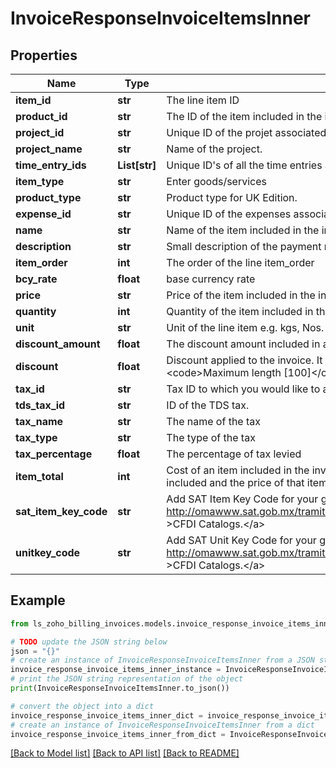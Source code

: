 # InvoiceResponseInvoiceItemsInner


## Properties

Name | Type | Description | Notes
------------ | ------------- | ------------- | -------------
**item_id** | **str** | The line item ID | [optional] 
**product_id** | **str** | The ID of the item included in the invoice. | [optional] 
**project_id** | **str** | Unique ID of the projet associated to an invoice | [optional] 
**project_name** | **str** | Name of the project. | [optional] 
**time_entry_ids** | **List[str]** | Unique ID&#39;s of all the time entries associated to the linked project | [optional] 
**item_type** | **str** | Enter goods/services | [optional] 
**product_type** | **str** | Product type for UK Edition. | [optional] 
**expense_id** | **str** | Unique ID of the expenses associated | [optional] 
**name** | **str** | Name of the item included in the invoice. | [optional] 
**description** | **str** | Small description of the payment made for the invoice. | [optional] 
**item_order** | **int** | The order of the line item_order | [optional] 
**bcy_rate** | **float** | base currency rate | [optional] 
**price** | **str** | Price of the item included in the invoice. | [optional] 
**quantity** | **int** | Quantity of the item included in the invoice. | [optional] 
**unit** | **str** | Unit of the line item e.g. kgs, Nos. &lt;code&gt;Maximum length [100]&lt;/code&gt; | [optional] 
**discount_amount** | **float** | The discount amount included in an invoice on applying a coupon. | [optional] 
**discount** | **float** | Discount applied to the invoice. It can be either in % or in amount. e.g. 12.5% or 190. &lt;code&gt;Maximum length [100]&lt;/code&gt; | [optional] 
**tax_id** | **str** | Tax ID to which you would like to associate with this plan. | [optional] 
**tds_tax_id** | **str** | ID of the TDS tax. | [optional] 
**tax_name** | **str** | The name of the tax | [optional] 
**tax_type** | **str** | The type of the tax | [optional] 
**tax_percentage** | **float** | The  percentage of tax levied | [optional] 
**item_total** | **int** | Cost of an item included in the invoice. This would be the product of quantity of the item included and the price of that item. | [optional] 
**sat_item_key_code** | **str** | Add SAT Item Key Code for your goods/services. Download the &lt;a href&#x3D; http://omawww.sat.gob.mx/tramitesyservicios/Paginas/documentos/catCFDI_V_4_07122022.xls  &gt;CFDI Catalogs.&lt;/a&gt; | [optional] 
**unitkey_code** | **str** | Add SAT Unit Key Code for your goods/services. Download the &lt;a href&#x3D; http://omawww.sat.gob.mx/tramitesyservicios/Paginas/documentos/catCFDI_V_4_07122022.xls  &gt;CFDI Catalogs.&lt;/a&gt; | [optional] 

## Example

```python
from ls_zoho_billing_invoices.models.invoice_response_invoice_items_inner import InvoiceResponseInvoiceItemsInner

# TODO update the JSON string below
json = "{}"
# create an instance of InvoiceResponseInvoiceItemsInner from a JSON string
invoice_response_invoice_items_inner_instance = InvoiceResponseInvoiceItemsInner.from_json(json)
# print the JSON string representation of the object
print(InvoiceResponseInvoiceItemsInner.to_json())

# convert the object into a dict
invoice_response_invoice_items_inner_dict = invoice_response_invoice_items_inner_instance.to_dict()
# create an instance of InvoiceResponseInvoiceItemsInner from a dict
invoice_response_invoice_items_inner_from_dict = InvoiceResponseInvoiceItemsInner.from_dict(invoice_response_invoice_items_inner_dict)
```
[[Back to Model list]](../README.md#documentation-for-models) [[Back to API list]](../README.md#documentation-for-api-endpoints) [[Back to README]](../README.md)


